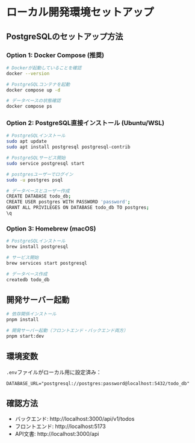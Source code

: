 # ローカル開発環境セットアップ

## PostgreSQLのセットアップ方法

### Option 1: Docker Compose (推奨)
```bash
# Dockerが起動していることを確認
docker --version

# PostgreSQLコンテナを起動
docker compose up -d

# データベースの状態確認
docker compose ps
```

### Option 2: PostgreSQL直接インストール (Ubuntu/WSL)
```bash
# PostgreSQLインストール
sudo apt update
sudo apt install postgresql postgresql-contrib

# PostgreSQLサービス開始
sudo service postgresql start

# postgresユーザーでログイン
sudo -u postgres psql

# データベースとユーザー作成
CREATE DATABASE todo_db;
CREATE USER postgres WITH PASSWORD 'password';
GRANT ALL PRIVILEGES ON DATABASE todo_db TO postgres;
\q
```

### Option 3: Homebrew (macOS)
```bash
# PostgreSQLインストール
brew install postgresql

# サービス開始
brew services start postgresql

# データベース作成
createdb todo_db
```

## 開発サーバー起動

```bash
# 依存関係インストール
pnpm install

# 開発サーバー起動（フロントエンド・バックエンド両方）
pnpm start:dev
```

## 環境変数

`.env`ファイルがローカル用に設定済み：
```
DATABASE_URL="postgresql://postgres:password@localhost:5432/todo_db"
```

## 確認方法

- バックエンド: http://localhost:3000/api/v1/todos
- フロントエンド: http://localhost:5173
- API文書: http://localhost:3000/api